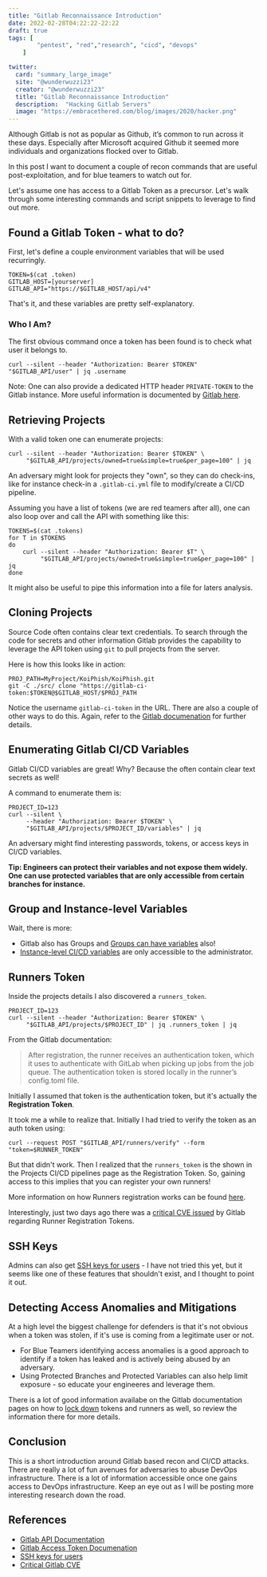 ```yaml
---
title: "Gitlab Reconnaissance Introduction"
date: 2022-02-28T04:22:22-22:22
draft: true
tags: [
        "pentest", "red","research", "cicd", "devops"
    ]

twitter:
  card: "summary_large_image"
  site: "@wunderwuzzi23"
  creator: "@wunderwuzzi23"
  title: "Gitlab Reconnaissance Introduction"
  description:  "Hacking Gitlab Servers"
  image: "https://embracethered.com/blog/images/2020/hacker.png"
---
```


Although Gitlab is not as popular as Github, it’s common to run across it these days. Especially after Microsoft acquired Github it seemed more individuals and organizations flocked over to Gitlab. 

In this post I want to document a couple of recon commands that are useful post-exploitation, and for blue teamers to watch out for. 

Let's assume one has access to a Gitlab Token as a precursor. Let's walk through some interesting commands and script snippets to leverage to find out more.

## Found a Gitlab Token - what to do?

First, let's define a couple environment variables that will be used recurringly.

```
TOKEN=$(cat .token)
GITLAB_HOST=[yourserver]
GITLAB_API="https://$GITLAB_HOST/api/v4"
```

That's it, and these variables are pretty self-explanatory.


### Who I Am?

The first obvious command once a token has been found is to check what user it belongs to.

```
curl --silent --header "Authorization: Bearer $TOKEN" "$GITLAB_API/user" | jq .username
```

Note: One can also provide a dedicated HTTP header `PRIVATE-TOKEN` to the Gitlab instance. More useful information is documented by [Gitlab here](https://docs.gitlab.com/ee/security/token_overview.html).

## Retrieving Projects

With a valid token one can enumerate projects:

```
curl --silent --header "Authorization: Bearer $TOKEN" \
     "$GITLAB_API/projects/owned=true&simple=true&per_page=100" | jq 
```

An adversary might look for projects they "own", so they can do check-ins, like for instance check-in a `.gitlab-ci.yml` file to modify/create a CI/CD pipeline.

Assuming you have a list of tokens (we are red teamers after all), one can also loop over and call the API with something like this:

```
TOKENS=$(cat .tokens)
for T in $TOKENS
do
    curl --silent --header "Authorization: Bearer $T" \
         "$GITLAB_API/projects/owned=true&simple=true&per_page=100" | jq 
done
```

It might also be useful to pipe this information into a file for laters analysis.

## Cloning Projects

Source Code often contains clear text credentials. To search through the code for secrets and other information Gitlab provides the capability to leverage the API token using `git` to pull projects from the server.

Here is how this looks like in action:

```
PROJ_PATH=MyProject/KoiPhish/KoiPhish.git
git -C ./src/ clone "https://gitlab-ci-token:$TOKEN@$GITLAB_HOST/$PROJ_PATH
```

Notice the username `gitlab-ci-token` in the URL. There are also a couple of other ways to do this. Again, refer to the [Gitlab documenation](https://docs.gitlab.com/ee/security/token_overview.html) for further details.

## Enumerating Gitlab CI/CD Variables

Gitlab CI/CD variables are great! Why? Because the often contain clear text secrets as well! 

A command to enumerate them is:

```
PROJECT_ID=123
curl --silent \
     --header "Authorization: Bearer $TOKEN" \ 
     "$GITLAB_API/projects/$PROJECT_ID/variables" | jq 
```

An adversary might find interesting passwords, tokens, or access keys in CI/CD variables.

**Tip: Engineers can protect their variables and not expose them widely. One can use protected variables that are only accessible from certain branches for instance.**

## Group and Instance-level Variables

Wait, there is more:

* Gitlab also has Groups and [Groups can have variables](https://docs.gitlab.com/ee/api/groups.html) also!
* [Instance-level CI/CD variables](https://docs.gitlab.com/ee/api/instance_level_ci_variables.html) are only accessible to the administrator.

## Runners Token

Inside the projects details I also discovered a `runners_token`. 

```
PROJECT_ID=123
curl --silent --header "Authorization: Bearer $TOKEN" \
     "$GITLAB_API/projects/$PROJECT_ID" | jq .runners_token | jq 
```

From the Gitlab documentation: 

> After registration, the runner receives an authentication token, which it uses to authenticate with GitLab when picking up jobs from the job queue. The authentication token is stored locally in the runner’s config.toml file.

Initially I assumed that token is the authentication token, but it's actually the **Registration Token**. 

It took me a while to realize that. Initially I had tried to verify the token as an auth token using:

```
curl --request POST "$GITLAB_API/runners/verify" --form "token=$RUNNER_TOKEN"
```

But that didn't work. Then I realized that the `runners_token` is the shown in the Projects CI/CD pipelines page as the Registration Token. So, gaining access to this implies that you can register your own runners! 

More information on how Runners registration works can be found [here](https://docs.gitlab.com/runner/register/).

Interestingly, just two days ago there was a [critical CVE issued](https://about.gitlab.com/releases/2022/02/25/critical-security-release-gitlab-14-8-2-released/#runner-registration-token-disclosure-through-quick-actions) by Gitlab regarding Runner Registration Tokens.

## SSH Keys 

Admins can also get [SSH keys for users](https://docs.gitlab.com/ee/api/keys.html) - I have not tried this yet, but it seems like one of these features that shouldn't exist, and I thought to point it out.

## Detecting Access Anomalies and Mitigations

At a high level the biggest challenge for defenders is that it's not obvious when a token was stolen, if it's use is coming from a legitimate user or not.

* For Blue Teamers identifying access anomalies is a good approach to identify if a token has leaked and is actively being abused by an adversary.
* Using Protected Branches and Protected Variables can also help limit exposure - so educate your engineeres and leverage them.

There is a lot of good information availabe on the Gitlab documentation pages on how to [lock down](https://docs.gitlab.com/runner/security/) tokens and runners as well, so review the information there for more details.


## Conclusion

This is a short introduction around Gitlab based recon and CI/CD attacks. There are really a lot of fun avenues for adversaries to abuse DevOps infrastructure. There is a lot of information accessible once one gains access to DevOps infrastructure. Keep an eye out as I will be posting more interesting research down the road.


## References

* [Gitlab API Documentation](https://docs.gitlab.com/ee/api)
* [Gitlab Access Token Documenation](https://docs.gitlab.com/ee/security/token_overview.html)
* [SSH keys for users](https://docs.gitlab.com/ee/api/keys.html)
* [Critical Gitlab CVE](https://about.gitlab.com/releases/2022/02/25/critical-security-release-gitlab-14-8-2-released/#runner-registration-token-disclosure-through-quick-actions)

